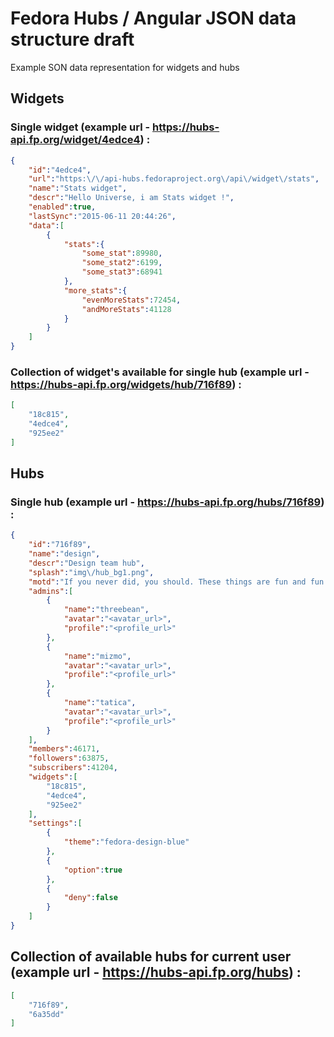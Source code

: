 # Fedora Hubs / Angular JSON data structure draft

Example SON data representation for widgets and hubs


## Widgets

### Single widget (example url - https://hubs-api.fp.org/widget/4edce4) :
```json
{
    "id":"4edce4",
    "url":"https:\/\/api-hubs.fedoraproject.org\/api\/widget\/stats",
    "name":"Stats widget",
    "descr":"Hello Universe, i am Stats widget !",
    "enabled":true,
    "lastSync":"2015-06-11 20:44:26",
    "data":[
        {
            "stats":{
                "some_stat":89980,
                "some_stat2":6199,
                "some_stat3":68941
            },
            "more_stats":{
                "evenMoreStats":72454,
                "andMoreStats":41128
            }
        }
    ]
}
```

### Collection of widget's available for single hub (example url - https://hubs-api.fp.org/widgets/hub/716f89) :
```json
[
    "18c815",
    "4edce4",
    "925ee2"
]
```



## Hubs

### Single hub (example url - https://hubs-api.fp.org/hubs/716f89) :

```json
{
    "id":"716f89",
    "name":"design",
    "descr":"Design team hub",
    "splash":"img\/hub_bg1.png",
    "motd":"If you never did, you should. These things are fun and fun is good.",
    "admins":[
        {
            "name":"threebean",
            "avatar":"<avatar_url>",
            "profile":"<profile_url>"
        },
        {
            "name":"mizmo",
            "avatar":"<avatar_url>",
            "profile":"<profile_url>"
        },
        {
            "name":"tatica",
            "avatar":"<avatar_url>",
            "profile":"<profile_url>"
        }
    ],
    "members":46171,
    "followers":63875,
    "subscribers":41204,
    "widgets":[
        "18c815",
        "4edce4",
        "925ee2"
    ],
    "settings":[
        {
            "theme":"fedora-design-blue"
        },
        {
            "option":true
        },
        {
            "deny":false
        }
    ]
}
```


## Collection of available hubs for current user (example url - https://hubs-api.fp.org/hubs) :

```json
[
    "716f89",
    "6a35dd"
]
```
